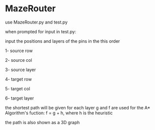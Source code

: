 # MazeRouter

use MazeRouter.py and test.py

when prompted for input in test.py:

input the positions and layers of the pins in the this order

1- source row

2- source col

3- source layer

4- target row

5- target col

6- target layer


the shortest path will be given for each layer
g and f are used for the A* Algorithm's fuction:
  f = g + h, where h is the heuristic
  
the path is also shown as a 3D graph
